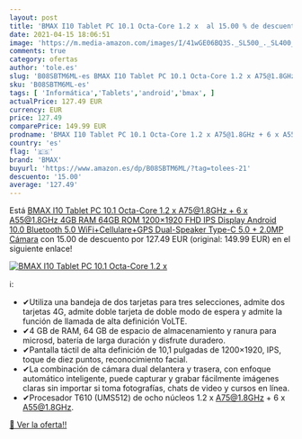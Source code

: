 ```yaml
---
layout: post
title: 'BMAX I10 Tablet PC 10.1 Octa-Core 1.2 x  al 15.00 % de descuento'
date: 2021-04-15 18:06:51
image: 'https://m.media-amazon.com/images/I/41wGE06BQ3S._SL500_._SL400_.jpg'
comments: true
category: ofertas
author: 'tole.es'
slug: 'B08SBTM6ML-es BMAX I10 Tablet PC 10.1 Octa-Core 1.2 x A75@1.8GHz + 6 x...'
sku: 'B08SBTM6ML-es'
tags: [ 'Informática','Tablets','android','bmax', ]
actualPrice: 127.49 EUR
currency: EUR
price: 127.49
comparePrice: 149.99 EUR
prodname: 'BMAX I10 Tablet PC 10.1 Octa-Core 1.2 x A75@1.8GHz + 6 x A55@1.8GHz 4GB RAM 64GB ROM  1200×1920 FHD IPS Display Android 10.0 Bluetooth 5.0  WiFi+Cellulare+GPS Dual-Speaker Type-C  5.0 + 2.0MP Cámara'
country: 'es'
flag: '🇪🇸'
brand: 'BMAX'
buyurl: 'https://www.amazon.es/dp/B08SBTM6ML/?tag=tolees-21'
descuento: '15.00'
average: '127.49'
---
```


Está [BMAX I10 Tablet PC 10.1 Octa-Core 1.2 x A75@1.8GHz + 6 x A55@1.8GHz 4GB RAM 64GB ROM  1200×1920 FHD IPS Display Android 10.0 Bluetooth 5.0  WiFi+Cellulare+GPS Dual-Speaker Type-C  5.0 + 2.0MP Cámara](https://www.amazon.es/dp/B08SBTM6ML/?tag=tolees-21) con 15.00 de descuento por 127.49 EUR (original: 149.99 EUR) en el siguiente enlace!

[![BMAX I10 Tablet PC 10.1 Octa-Core 1.2 x ](https://m.media-amazon.com/images/I/41wGE06BQ3S._SL500_._SL400_.jpg)](https://www.amazon.es/dp/B08SBTM6ML/?tag=tolees-21)

ℹ️:

- ✔Utiliza una bandeja de dos tarjetas para tres selecciones, admite dos tarjetas 4G, admite doble tarjeta de doble modo de espera y admite la función de llamada de alta definición VoLTE.
- ✔4 GB de RAM, 64 GB de espacio de almacenamiento y ranura para microsd, batería de larga duración y disfrute duradero.
- ✔Pantalla táctil de alta definición de 10,1 pulgadas de 1200×1920, IPS, toque de diez puntos, reconocimiento facial.
- ✔La combinación de cámara dual delantera y trasera, con enfoque automático inteligente, puede capturar y grabar fácilmente imágenes claras sin importar si toma fotografías, chats de video y cursos en línea.
- ✔Procesador T610 (UMS512) de ocho núcleos 1.2 x A75@1.8GHz + 6 x A55@1.8GHz.

[🛒 Ver la oferta!!](https://www.amazon.es/dp/B08SBTM6ML/?tag=tolees-21)
